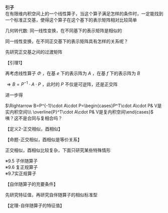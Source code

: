 **引子**  
在有限维内积空间上的一个线性算子，当这个算子满足怎样的条件时，一定能找到一个标准正交基，使得这个算子在这个基下的表示矩阵相对比较简单  
  
几何转代数: 同一线性变换，在不同基下的表示矩阵是相似的  
  
同一线性变换，在不同正交基下的表示矩阵具有怎样的关系呢？  
  
先研究正交基之间的过渡矩阵  
  
【引理1】  
  
再考虑线性算子 $\Phi$ ，在基 $e$ 下的表示阵为 $A$ ，在基 $f$ 下的表示阵为 $B$   
  
 $\Rightarrow B=P^{-1}\cdot A\cdot P$ ，此时的 $P$ 不仅是可逆阵，还是正交阵  
  
进一步得  
  
 $\Rightarrow B=P^{-1}\cdot A\cdot P=\begin{cases}P^T\cdot A\cdot P& V是实内积空间\\\ \overline{P}^T\cdot A\cdot P& V是复内积空间\end{cases}$   
咦？这不是合同与复相合吗？  
  
【定义2-正交相似，酉相似】  
  
【命题-正交相似，酉相似是等价关系】  
  
正交相似，酉相似比较复杂，下面只研究某些特殊情形  
  
※9.5 子伴随算子  
※9.6 复正规算子  
※9.7实正规算子  
  
【自伴随算子的充要条件】  
  
先研究特征值，再研究自伴随算子的相似标准型  
  
【定理-自伴随算子的特征值】  
